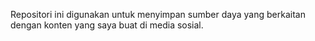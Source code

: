Repositori ini digunakan untuk menyimpan sumber daya yang berkaitan dengan konten yang saya buat di media sosial.